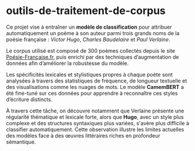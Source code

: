 # outils-de-traitement-de-corpus

Ce projet vise à entraîner un **modèle de classification** pour attribuer automatiquement un poème à son auteur parmi trois grands noms de la poésie française : *Victor Hugo*, *Charles Baudelaire* et *Paul Verlaine*.

Le corpus utilisé est composé de 300 poèmes collectés depuis le site [Poésie-Française.fr](https://www.poesie-francaise.fr/), puis enrichi par des techniques d’augmentation de données afin d’améliorer la robustesse du modèle.

Les spécificités lexicales et stylistiques propres à chaque poète sont analysées à travers des statistiques de fréquence, de longueur textuelle et des visualisations comme les nuages de mots. Le modèle **CamemBERT** a été fine-tuné sur ces données pour apprendre à reconnaître ces styles d’écriture distincts.

À travers cette tâche, on découvre notamment que Verlaine présente une régularité thématique et lexicale forte, alors que **Hugo**, avec un style plus complexe et des structures syntaxiques plus variées, s'avère plus difficile à classifier automatiquement. Cette observation illustre les limites actuelles des modèles face à des œuvres littéraires riches en profondeur sémantique.


